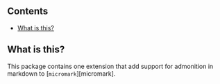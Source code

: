 ## Contents

*   [What is this?](#what-is-this)

## What is this?

This package contains one extension that add support for admonition in
markdown to [`micromark`][micromark].